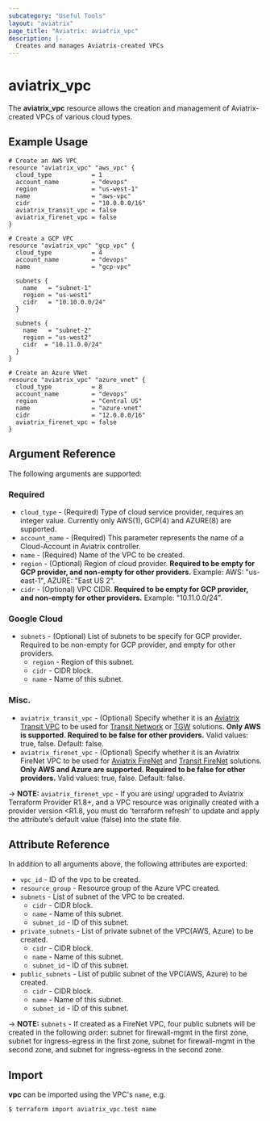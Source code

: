 ```yaml
---
subcategory: "Useful Tools"
layout: "aviatrix"
page_title: "Aviatrix: aviatrix_vpc"
description: |-
  Creates and manages Aviatrix-created VPCs
---
```


# aviatrix_vpc

The **aviatrix_vpc** resource allows the creation and management of Aviatrix-created VPCs of various cloud types.

## Example Usage

```hcl
# Create an AWS VPC
resource "aviatrix_vpc" "aws_vpc" {
  cloud_type           = 1
  account_name         = "devops"
  region               = "us-west-1"
  name                 = "aws-vpc"
  cidr                 = "10.0.0.0/16"
  aviatrix_transit_vpc = false
  aviatrix_firenet_vpc = false
}
```
```hcl
# Create a GCP VPC
resource "aviatrix_vpc" "gcp_vpc" {
  cloud_type           = 4
  account_name         = "devops"
  name                 = "gcp-vpc"

  subnets {
    name   = "subnet-1"
    region = "us-west1"
    cidr   = "10.10.0.0/24"
  }

  subnets {
    name   = "subnet-2"
    region = "us-west2"
    cidr  = "10.11.0.0/24"
  }
}
```
```hcl
# Create an Azure VNet
resource "aviatrix_vpc" "azure_vnet" {
  cloud_type           = 8
  account_name         = "devops"
  region               = "Central US"
  name                 = "azure-vnet"
  cidr                 = "12.0.0.0/16"
  aviatrix_firenet_vpc = false
}
```

## Argument Reference

The following arguments are supported:

### Required
* `cloud_type` - (Required) Type of cloud service provider, requires an integer value. Currently only AWS(1), GCP(4) and AZURE(8) are supported.
* `account_name` - (Required) This parameter represents the name of a Cloud-Account in Aviatrix controller.
* `name` - (Required) Name of the VPC to be created.
* `region` - (Optional) Region of cloud provider. **Required to be empty for GCP provider, and non-empty for other providers.** Example: AWS: "us-east-1", AZURE: "East US 2".
* `cidr` - (Optional) VPC CIDR. **Required to be empty for GCP provider, and non-empty for other providers.** Example: "10.11.0.0/24".

### Google Cloud
* `subnets` - (Optional) List of subnets to be specify for GCP provider. Required to be non-empty for GCP provider, and empty for other providers.
  * `region` - Region of this subnet.
  * `cidr` - CIDR block.
  * `name` - Name of this subnet.

### Misc.
* `aviatrix_transit_vpc` - (Optional) Specify whether it is an [Aviatrix Transit VPC](https://docs.aviatrix.com/HowTos/create_vpc.html#aviatrix-transit-vpc) to be used for [Transit Network](https://docs.aviatrix.com/HowTos/transitvpc_faq.html) or [TGW](https://docs.aviatrix.com/HowTos/tgw_faq.html) solutions. **Only AWS is supported. Required to be false for other providers.** Valid values: true, false. Default: false.
* `aviatrix_firenet_vpc` - (Optional) Specify whether it is an Aviatrix FireNet VPC to be used for [Aviatrix FireNet](https://docs.aviatrix.com/HowTos/firewall_network_faq.html) and [Transit FireNet](https://docs.aviatrix.com/HowTos/transit_firenet_faq.html) solutions. **Only AWS and Azure are supported. Required to be false for other providers.** Valid values: true, false. Default: false.

-> **NOTE:** `aviatrix_firenet_vpc` - If you are using/ upgraded to Aviatrix Terraform Provider R1.8+, and a VPC resource was originally created with a provider version <R1.8, you must do 'terraform refresh' to update and apply the attribute’s default value (false) into the state file.

## Attribute Reference

In addition to all arguments above, the following attributes are exported:

* `vpc_id` - ID of the vpc to be created.
* `resource_group` - Resource group of the Azure VPC created.
* `subnets` - List of subnet of the VPC to be created.
  * `cidr` - CIDR block.
  * `name` - Name of this subnet.
  * `subnet_id` - ID of this subnet.
* `private_subnets` - List of private subnet of the VPC(AWS, Azure) to be created.
  * `cidr` - CIDR block.
  * `name` - Name of this subnet.
  * `subnet_id` - ID of this subnet.
* `public_subnets` - List of public subnet of the VPC(AWS, Azure) to be created.
  * `cidr` - CIDR block.
  * `name` - Name of this subnet.
  * `subnet_id` - ID of this subnet.  
  
-> **NOTE:** `subnets` - If created as a FireNet VPC, four public subnets will be created in the following order: subnet for firewall-mgmt in the first zone, subnet for ingress-egress in the first zone, subnet for firewall-mgmt in the second zone, and subnet for ingress-egress in the second zone.

## Import

**vpc** can be imported using the VPC's `name`, e.g.

```
$ terraform import aviatrix_vpc.test name
```
